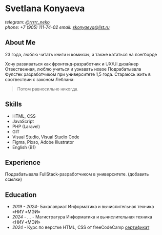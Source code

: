 # Svetlana Konyaeva
*telegram: [@rrrrr_neko](https://t.me/rrrrr_neko)*  
*phone: +7 (905) 111-74-02*
*email: skonyaeva@list.ru*   



## About Me    

23 года, люблю читать книги и комиксы, а также кататься на лонгборде

Хочу развиваться как фронтенд-разработчик и UX/UI дизайнер
Отвественная, люблю учиться и узнавать новое
Подрабатывала Фулстек разработчиком при университете 1,5 года.
Стараюсь жить в соотвествии с законом Леблана:
 > Потом равносильно никогда.

## Skills  

* HTML, CSS
* JavaScript
* PHP (Laravel)
* GIT
* Visual Studio, Visual Studio Code
* Figma, Pixso, Adobe Illustrator
* English (B1)  

## Experience    

Подрабатывала FullStack-разработчиком в университете.
(добавить ссылки)

## Education  

* *2019 - 2024*- Бакалавриат Информатика и вычислительная техника «НИУ «МЭИ»
* *2024 - ...* - Магистратура Информатика и вычислительная техника «НИУ «МЭИ»
* *2024* - Курс по верстке HTML, CSS от freeCodeCamp [сертификат](https://www.freecodecamp.org/certification/rrrrr_neko/responsive-web-design)   
